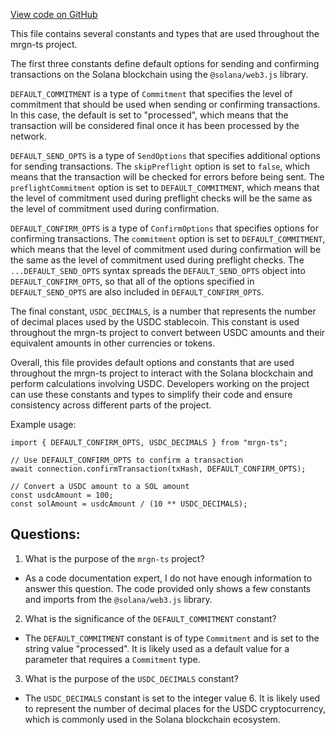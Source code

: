 [View code on GitHub](https://github.com/mrgnlabs/mrgn-ts/packages/mrgn-common/src/constants.ts)

This file contains several constants and types that are used throughout the mrgn-ts project. 

The first three constants define default options for sending and confirming transactions on the Solana blockchain using the `@solana/web3.js` library. 

`DEFAULT_COMMITMENT` is a type of `Commitment` that specifies the level of commitment that should be used when sending or confirming transactions. In this case, the default is set to "processed", which means that the transaction will be considered final once it has been processed by the network.

`DEFAULT_SEND_OPTS` is a type of `SendOptions` that specifies additional options for sending transactions. The `skipPreflight` option is set to `false`, which means that the transaction will be checked for errors before being sent. The `preflightCommitment` option is set to `DEFAULT_COMMITMENT`, which means that the level of commitment used during preflight checks will be the same as the level of commitment used during confirmation.

`DEFAULT_CONFIRM_OPTS` is a type of `ConfirmOptions` that specifies options for confirming transactions. The `commitment` option is set to `DEFAULT_COMMITMENT`, which means that the level of commitment used during confirmation will be the same as the level of commitment used during preflight checks. The `...DEFAULT_SEND_OPTS` syntax spreads the `DEFAULT_SEND_OPTS` object into `DEFAULT_CONFIRM_OPTS`, so that all of the options specified in `DEFAULT_SEND_OPTS` are also included in `DEFAULT_CONFIRM_OPTS`.

The final constant, `USDC_DECIMALS`, is a number that represents the number of decimal places used by the USDC stablecoin. This constant is used throughout the mrgn-ts project to convert between USDC amounts and their equivalent amounts in other currencies or tokens.

Overall, this file provides default options and constants that are used throughout the mrgn-ts project to interact with the Solana blockchain and perform calculations involving USDC. Developers working on the project can use these constants and types to simplify their code and ensure consistency across different parts of the project. 

Example usage:

```
import { DEFAULT_CONFIRM_OPTS, USDC_DECIMALS } from "mrgn-ts";

// Use DEFAULT_CONFIRM_OPTS to confirm a transaction
await connection.confirmTransaction(txHash, DEFAULT_CONFIRM_OPTS);

// Convert a USDC amount to a SOL amount
const usdcAmount = 100;
const solAmount = usdcAmount / (10 ** USDC_DECIMALS);
```
## Questions: 
 1. What is the purpose of the `mrgn-ts` project?
- As a code documentation expert, I do not have enough information to answer this question. The code provided only shows a few constants and imports from the `@solana/web3.js` library.

2. What is the significance of the `DEFAULT_COMMITMENT` constant?
- The `DEFAULT_COMMITMENT` constant is of type `Commitment` and is set to the string value "processed". It is likely used as a default value for a parameter that requires a `Commitment` type.

3. What is the purpose of the `USDC_DECIMALS` constant?
- The `USDC_DECIMALS` constant is set to the integer value 6. It is likely used to represent the number of decimal places for the USDC cryptocurrency, which is commonly used in the Solana blockchain ecosystem.